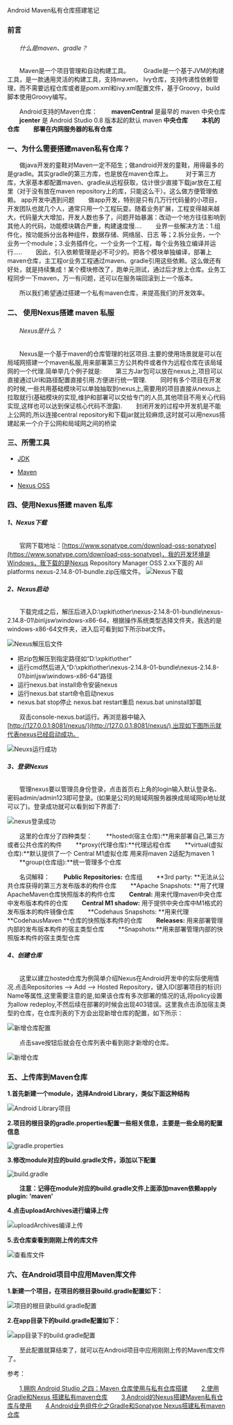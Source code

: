 Android Maven私有仓库搭建笔记

### 前言
###### &emsp;&emsp;什么是maven、gradle？
&emsp;&emsp;Maven是一个项目管理和自动构建工具。
&emsp;&emsp;Gradle是一个基于JVM的构建工具，是一款通用灵活的构建工具，支持maven， Ivy仓库，支持传递性依赖管理，而不需要远程仓库或者是pom.xml和ivy.xml配置文件，基于Groovy，build脚本使用Groovy编写。

&emsp;&emsp;Android支持的Maven仓库：
&emsp;&emsp;**mavenCentral** 是最早的 maven 中央仓库
&emsp;&emsp;**jcenter** 是 Android Studio 0.8 版本起的默认 maven **中央仓库**
&emsp;&emsp;**本机的仓库**
&emsp;&emsp;**部署在内网服务器的私有仓库**

### 一、为什么需要搭建maven私有仓库？

&emsp;&emsp;做java开发的童鞋对Maven一定不陌生；做android开发的童鞋，用得最多的是gradle。其实gradle的第三方库，也是放在maven仓库上。
&emsp;&emsp;对于第三方库，大家基本都配置maven、gradle从远程获取，估计很少直接下载jar放在工程里（对于没有放在maven repository上的库，只能这么干）。这么做方便管理依赖。
app开发中遇到问题
&emsp;&emsp;做app开发，特别是只有几万行代码量的小项目，开发团队也就几个人，通常只用一个工程玩耍。随着业务扩展，工程变得越来越大，代码量大大增加，开发人数也多了，问题开始暴漏：改动一个地方往往影响到其他人的代码，功能模块耦合严重，构建速度慢....
&emsp;&emsp;业界一些解决方法：1.组件化，按功能拆分出各种组件，数据存储、网络层、日志 等；2.拆分业务，一个业务一个module；3.业务插件化，一个业务一个工程，每个业务独立编译并运行.....
&emsp;&emsp;因此，引入依赖管理是必不可少的。把各个模块单独编译，部署上maven仓库，主工程or业务工程通过maven、gradle引用这些依赖。这么做还有好处，就是持续集成！某个模块修改了，跑单元测试，通过后才放上仓库。业务工程同步一下maven，万一有问题，还可以在服务端回滚到上一个版本。

&emsp;&emsp;所以我们希望通过搭建一个私有maven仓库，来提高我们的开发效率。

### 二、 使用Nexus搭建 maven 私服
###### &emsp;&emsp;Nexus是什么？
&emsp;&emsp;Nexus是一个基于maven的仓库管理的社区项目.主要的使用场景就是可以在局域网搭建一个maven私服,用来部署第三方公共构件或者作为远程仓库在该局域网的一个代理.简单举几个例子就是:
&emsp;&emsp;第三方Jar包可以放在nexus上,项目可以直接通过Url和路径配置直接引用.方便进行统一管理.
&emsp;&emsp;同时有多个项目在开发的时候,一些共用基础模块可以单独抽取到nexus上,需要用的项目直接从nexus上拉取就行(基础模块的实现,维护和部署可以交给专门的人员,其他项目不用关心代码实现,这样也可以达到保证核心代码不泄露).
&emsp;&emsp;封闭开发的过程中开发机是不能上公网的,所以连接central repository和下载jar就比较麻烦,这时就可以用nexus搭建起来一个介于公网和局域网之间的桥梁

### 三、所需工具

*   [JDK](http://www.oracle.com/technetwork/java/javase/downloads/index.html)

*   [Maven](https://maven.apache.org/)

*   [Nexus OSS](https://www.sonatype.com/download-oss-sonatype)

### 四、使用Nexus搭建 maven 私库

###### **1、Nexus下载**

&emsp;&emsp;官网下载地址：[https://www.sonatype.com/download-oss-sonatype](https://www.sonatype.com/download-oss-sonatype)，我的开发环境是Windows，我下载的是Nexus Repository Manager OSS 2.xx下面的 All platforms nexus-2.14.8-01-bundle.zip压缩文件。
![Nexus下载](https://upload-images.jianshu.io/upload_images/2783386-276489be260b216f.png?imageMogr2/auto-orient/strip%7CimageView2/2/w/1240)

###### **2、Nexus启动**

&emsp;&emsp;下载完成之后，解压后进入D:\xpkit\other\nexus-2.14.8-01-bundle\nexus-2.14.8-01\bin\jsw\windows-x86-64，根据操作系统类型选择文件夹，我选的是windows-x86-64文件夹，进入后可看到如下所示bat文件。

![Nexus解压后文件](https://upload-images.jianshu.io/upload_images/2783386-56c4bd1fd09e61be.png?imageMogr2/auto-orient/strip%7CimageView2/2/w/1240)


*  把zip包解压到指定路径如“D:\xpkit\other”
*  运行cmd然后进入“D:\xpkit\other\nexus-2.14.8-01-bundle\nexus-2.14.8-01\bin\jsw\windows-x86-64”路径
*  运行nexus.bat install命令安装nexus
*  运行nexus.bat start命令启动nexus
*  nexus.bat stop停止 nexus.bat restart重启 nexus.bat uninstall卸载

&emsp;&emsp;双击console-nexus.bat运行。再浏览器中输入[http://127.0.0.1:8081/nexus/](http://127.0.0.1:8081/nexus/),出现如下图所示就代表nexus已经启动成功。

  ![Neuxs运行成功](https://upload-images.jianshu.io/upload_images/2783386-0403157364ce2be9.png?imageMogr2/auto-orient/strip%7CimageView2/2/w/1240)

###### **3、登录Nexus**

&emsp;&emsp;管理nexus要以管理员身份登录，点击首页右上角的login输入默认登录名、密码admin/admin123即可登录。(如果是公司的局域网服务器换成局域网ip地址就可以了)。登录成功就可以看到如下界面了:

![nexus登录成功](https://upload-images.jianshu.io/upload_images/2783386-a79f3ec592f5bf2e.png?imageMogr2/auto-orient/strip%7CimageView2/2/w/1240)

&emsp;&emsp;这里的仓库分了四种类型：
&emsp;&emsp;**hosted(宿主仓库):**用来部署自己,第三方或者公共仓库的构件
&emsp;&emsp;**proxy(代理仓库):**代理远程仓库
&emsp;&emsp;**virtual(虚拟仓库):**默认提供了一个 Central M1虚拟仓库 用来将maven 2适配为maven 1
&emsp;&emsp;**group(仓库组):**统一管理多个仓库

&emsp;&emsp;名词解释：
&emsp;&emsp;**Public Repositories:** 仓库组
&emsp;&emsp;**3rd party: **无法从公共仓库获得的第三方发布版本的构件仓库
&emsp;&emsp;**Apache Snapshots: **用了代理ApacheMaven仓库快照版本的构件仓库
&emsp;&emsp;**Central:** 用来代理maven中央仓库中发布版本构件的仓库
&emsp;&emsp;**Central M1 shadow:** 用于提供中央仓库中M1格式的发布版本的构件镜像仓库
&emsp;&emsp;**Codehaus Snapshots: **用来代理
&emsp;&emsp;**CodehausMaven **仓库的快照版本构件的仓库
&emsp;&emsp;**Releases:** 用来部署管理内部的发布版本构件的宿主类型仓库
&emsp;&emsp;**Snapshots:**用来部署管理内部的快照版本构件的宿主类型仓库

###### **4、创建仓库**

&emsp;&emsp;这里以建立hosted仓库为例简单介绍Nexus在Android开发中的实际使用情况.点击Repositories &ndash;> Add &ndash;> Hosted Repository，键入ID(部署项目的标识) Name等属性,这里需要注意的是,如果该仓库有多次部署的情况的话,将policy设置为allow redeploy,不然后续在部署的时候会出现403错误。这里我点击添加宿主类型的仓库，在仓库列表的下方会出现新增仓库的配置，如下所示：

![新增仓库配置](https://upload-images.jianshu.io/upload_images/2783386-7fdf25349304e560.png?imageMogr2/auto-orient/strip%7CimageView2/2/w/1240)

&emsp;&emsp;点击save按钮后就会在仓库列表中看到刚才新增的仓库。

![新增仓库](https://upload-images.jianshu.io/upload_images/2783386-83b7d7dbcd5a6872.png?imageMogr2/auto-orient/strip%7CimageView2/2/w/1240)

### 五、上传库到Maven仓库
**1.首先新建一个module，选择Android Library，类似下面这种结构**

![Android Library项目](https://upload-images.jianshu.io/upload_images/2783386-e7b18517f2d31d88.png?imageMogr2/auto-orient/strip%7CimageView2/2/w/1240)

**2.项目的根目录的gradle.properties配置一些相关信息，主要是一些全局的配置信息**

![gradle.properties](https://upload-images.jianshu.io/upload_images/2783386-6810a6b29d60dcc9.png?imageMogr2/auto-orient/strip%7CimageView2/2/w/1240)

**3.修改module对应的build.gradle文件，添加以下配置**

![build.gradle](https://upload-images.jianshu.io/upload_images/2783386-8093325d4c8f6552.png?imageMogr2/auto-orient/strip%7CimageView2/2/w/1240)

&emsp;&emsp;**注意：记得在module对应的build.gradle文件上面添加maven依赖apply plugin: 'maven'**

**4.点击uploadArchives进行编译上传**

![uploadArchives编译上传](https://upload-images.jianshu.io/upload_images/2783386-317a9aa073316a26.png?imageMogr2/auto-orient/strip%7CimageView2/2/w/1240)

**5.去仓库查看到刚刚上传的库文件**

![查看库文件](https://upload-images.jianshu.io/upload_images/2783386-ec48820681cb94fb.png?imageMogr2/auto-orient/strip%7CimageView2/2/w/1240)

### 六、在Android项目中应用Maven库文件

**1.新建一个项目，在项目的根目录build.gradle配置如下：**

![项目的根目录build.gradle配置](https://upload-images.jianshu.io/upload_images/2783386-1d388bfcf10f89e6.png?imageMogr2/auto-orient/strip%7CimageView2/2/w/1240)

**2.在app目录下的build.gradle配置如下：**

![app目录下的build.gradle配置](https://upload-images.jianshu.io/upload_images/2783386-09be69e4ac4d196c.png?imageMogr2/auto-orient/strip%7CimageView2/2/w/1240)


&emsp;&emsp;至此配置就算结束了，就可以在Android项目中应用刚刚上传的Maven库文件了。

参考：

&emsp;&emsp;[1,拥抱 Android Studio 之四：Maven 仓库使用与私有仓库搭建](http://kvh.io/cn/embrace-android-studio-maven-deploy.html)
&emsp;&emsp;[2,使用Gradle和Nexus 搭建私有maven仓库](https://m.2cto.com/kf/201608/543685.html)
&emsp;&emsp;[3,Android的Nexus搭建Maven私有仓库与使用](https://blog.csdn.net/a565102223/article/details/62891676)
&emsp;&emsp;[4,Android业务组件化之Gradle和Sonatype Nexus搭建私有maven仓库](https://www.cnblogs.com/whoislcj/p/6490120.html)
